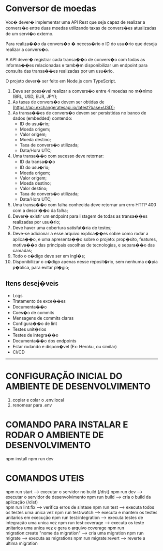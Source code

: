 # Conversor de moedas

Voc� dever� implementar uma API Rest que seja capaz de realizar a convers�o entre duas moedas
utilizando taxas de convers�es atualizadas de um servi�o externo.

Para realiza��o da convers�o � necess�rio o ID do usu�rio que deseja realizar a convers�o.

A API dever� registrar cada transa��o de convers�o com todas as informa��es relacionadas e tamb�m
disponibilizar um endpoint para consulta das transa��es realizadas por um usu�rio.

O projeto dever� ser feito em Node.js com TypeScript.

1. Deve ser poss�vel realizar a convers�o entre 4 moedas no m�nimo (BRL, USD, EUR, JPY);
1. As taxas de convers�o devem ser obtidas de [https://api.exchangeratesapi.io/latest?base=USD];
1. As transa��es de convers�o devem ser persistidas no banco de dados (embedded) contendo:
    * ID do usu�rio;
    * Moeda origem;
    * Valor origem;
    * Moeda destino;
    * Taxa de convers�o utilizada;
    * Data/Hora UTC;
1. Uma transa��o com sucesso deve retornar:
    * ID da transa��o
    * ID do usu�rio;
    * Moeda origem;
    * Valor origem;
    * Moeda destino;
    * Valor destino;
    * Taxa de convers�o utilizada;
    * Data/Hora UTC;
1. Uma transa��o com falha conhecida deve retornar um erro HTTP 400 com a descri��o da falha;
1. Dever� existir um endpoint para listagem de todas as transa��es realizadas por usu�rio;
1. Deve haver uma cobertura satisfat�ria de testes;
1. Deve-se adicionar a esse arquivo explica��es sobre como rodar a aplica��o, e uma apresenta��o sobre o
projeto: prop�sito, features, motiva��o das principais escolhas de tecnologias, e separa��o das camadas;
1. Todo o c�digo deve ser em ingl�s;
1. Disponibilizar o c�digo apenas nesse reposit�rio, sem nenhuma c�pia p�blica, para evitar pl�gio;

## Itens desej�veis
* Logs
* Tratamento de exce��es
* Documenta��o
* Coes�o de commits
* Mensagens de commits claras
* Configura��o de lint
* Testes unit�rios
* Testes de integra��o
* Documenta��o dos endpoints
* Estar rodando e dispon�vel (Ex: Heroku, ou similar)
* CI/CD


-------------------------------------------------------------------------------------------------

# CONFIGURAÇÃO INICIAL DO AMBIENTE DE DESENVOLVIMENTO

1) copiar e colar o .env.local
2) renomear para .env

# COMANDO PARA INSTALAR E RODAR O AMBIENTE DE DESENVOLVIMENTO

npm install
npm run dev

# COMANDOS UTEIS 

  npm run start                                --> executar o servidor no build (/dist)
  npm run dev                                  --> executar o servidor de desenvolvimento 
  npm run build                                --> cria o build da aplicação (/dist)  
  npm run lint:fix                             --> verifica erros de sintaxe
  npm run test                                 --> executa todos os testes uma unica vez 
  npm run test:watch                           --> executa e mantem os testes unitarios em execução
  npm run test:integration                     --> executa testes de integração uma unica vez 
  npm run test:coverage                        --> executa os teste unitarios uma unica vez e gera o arquivo coverage
  npm run migration:create "nome da migration" --> cria uma migration
  npm run migrate                              --> executa as migrations
  npm run migrate:revert                       --> reverte a ultima migration
